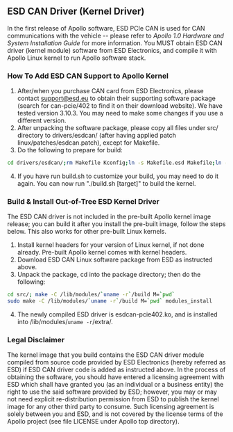 ## ESD CAN Driver (Kernel Driver)

In the first release of Apollo software, ESD PCIe CAN is used for CAN communications with the vehicle -- please refer to *Apollo 1.0 Hardware and System Installation Guide* for more information. You MUST obtain ESD CAN driver (kernel module) software from ESD Electronics, and compile it with Apollo Linux kernel to run Apollo software stack.

### How To Add ESD CAN Support to Apollo Kernel

1. After/when you purchase CAN card from ESD Electronics, please contact support@esd.eu to obtain their supporting software package (search for can-pcie/402 to find it on their download website). We have tested version 3.10.3. You may need to make some changes if you use a different version.
2. After unpacking the software package, please copy all files under src/ directory to drivers/esdcan/ (after having applied patch linux/patches/esdcan.patch), except for Makefile.
3. Do the following to prepare for build:
```bash
cd drivers/esdcan/;rm Makefile Kconfig;ln -s Makefile.esd Makefile;ln -s Kconfig.esd Kconfig;cd ../..
```
4. If you have run build.sh to customize your build, you may need to do it again. You can now run "./build.sh [target]" to build the kernel.

### Build & Install Out-of-Tree ESD Kernel Driver

The ESD CAN driver is not included in the pre-built Apollo kernel image release; you can build it after you install the pre-built image, follow the steps below. This also works for other pre-built Linux kernels.
1. Install kernel headers for your version of Linux kernel, if not done already. Pre-built Apollo kernel comes with kernel headers.
2. Download ESD CAN Linux software package from ESD as instructed above.
3. Unpack the package, cd into the package directory; then do the following:
```bash
cd src/; make -C /lib/modules/`uname -r`/build M=`pwd`
sudo make -C /lib/modules/`uname -r`/build M=`pwd` modules_install
```
4. The newly compiled ESD driver is esdcan-pcie402.ko, and is installed into /lib/modules/`uname -r`/extra/.

### Legal Disclaimer
The kernel image that you build contains the ESD CAN driver module compiled from source code provided by ESD Electronics (hereby referred as ESD) if ESD CAN driver code is added as instructed above. In the process of obtaining the software, you should have entered a licensing agreement with ESD which shall have granted you (as an individual or a business entity) the right to use the said software provided by ESD; however, you may or may not need explicit re-distribution permission from ESD to publish the kernel image for any other third party to consume. Such licensing agreement is solely between you and ESD, and is not covered by the license terms of the Apollo project (see file LICENSE under Apollo top directory).
